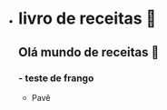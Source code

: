 - # livro de receitas :cookie:

  ## Olá mundo de receitas :kick_scooter:

  ###  - teste de frango

  - Pavê

